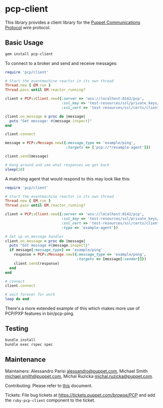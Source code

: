 # pcp-client

This library provides a client library for the [Puppet Communications Protocol](https://github.com/puppetlabs/pcp-specifications) wire protocol.

## Basic Usage

```sh
gem install pcp-client
```

To connect to a broker and send and receive messages:

```ruby
require 'pcp/client'

# Start the eventmachine reactor in its own thread
Thread.new { EM.run }
Thread.pass until EM.reactor_running?

client = PCP::Client.new({:server => 'wss://localhost:8142/pcp',
                          :ssl_key => 'test-resources/ssl/private_keys/client01.example.com.pem',
                          :ssl_cert => 'test-resources/ssl/certs/client01.example.com.pem'})

client.on_message = proc do |message|
  puts "Get message: #{message.inspect}"
end

client.connect

message = PCP::Message.new({:message_type => 'example/ping',
                            :targets => ['pcp://*/example-agent']})

client.send(message)

# Hang around and see what responses we get back
sleep(10)
```


A matching agent that would respond to this may look like this:

```ruby
require 'pcp/client'

# Start the eventmachine reactor in its own thread
Thread.new { EM.run }
Thread.pass until EM.reactor_running?

client = PCP::Client.new({:server => 'wss://localhost:8142/pcp',
                          :ssl_key => 'test-resources/ssl/private_keys/client02.example.com.pem',
                          :ssl_cert => 'test-resources/ssl/certs/client02.example.com.pem',
                          :type => 'example-agent'})

# Set up on_message handler
client.on_message = proc do |message|
  puts "Got message #{message.inspect}"
  if message[:message_type] == 'example/ping'
    response = PCP::Message.new({:message_type => 'example/pong',
                                 :targets => [message[:sender]]})
    client.send(response)
  end
end

# connect
client.connect

# wait forever for work
loop do end
```

There's a more extended example of this which makes more use of
PCP/PXP features in bin/pcp-ping.


## Testing

```sh
bundle install
bundle exec rspec spec
```


## Maintenance

Maintainers: Alessandro Parisi <alessandro@puppet.com>, Michael Smith
<michael.smith@puppet.com>, Michal Ruzicka <michal.ruzicka@puppet.com>.

Contributing: Please refer to [this](CONTRIBUTING.md) document.

Tickets: File bug tickets at https://tickets.puppet.com/browse/PCP and add the
`ruby-pcp-client` component to the ticket.
